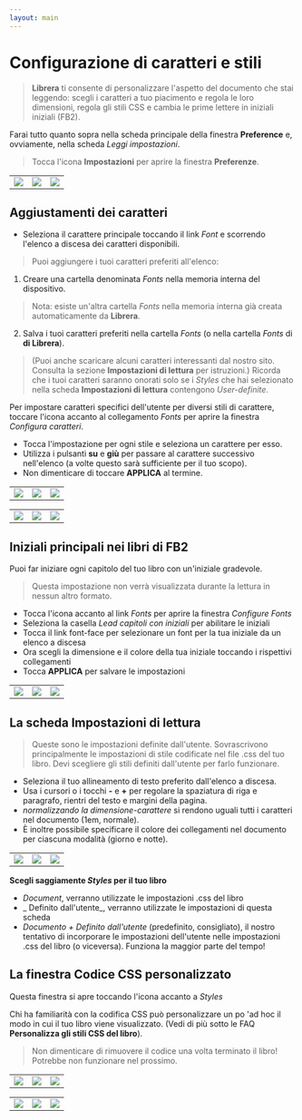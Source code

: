 ```yaml
---
layout: main
---
```


# Configurazione di caratteri e stili

> **Librera** ti consente di personalizzare l'aspetto del documento che stai leggendo: scegli i caratteri a tuo piacimento e regola le loro dimensioni, regola gli stili CSS e cambia le prime lettere in iniziali iniziali (FB2).

Farai tutto quanto sopra nella scheda principale della finestra **Preference** e, ovviamente, nella scheda _Leggi impostazioni_.


> Tocca l'icona **Impostazioni** per aprire la finestra **Preferenze**.

||||
|-|-|-|
|![](1.jpg)|![](2.jpg)|![](3.jpg)|

## Aggiustamenti dei caratteri

* Seleziona il carattere principale toccando il link _Font_ e scorrendo l'elenco a discesa dei caratteri disponibili.

> Puoi aggiungere i tuoi caratteri preferiti all'elenco:
1. Creare una cartella denominata _Fonts_ nella memoria interna del dispositivo.
> Nota: esiste un'altra cartella _Fonts_ nella memoria interna già creata automaticamente da **Librera**.
2. Salva i tuoi caratteri preferiti nella cartella _Fonts_ (o nella cartella _Fonts_ di **di Librera**).
> (Puoi anche scaricare alcuni caratteri interessanti dal nostro sito. Consulta la sezione **Impostazioni di lettura** per istruzioni.)
> Ricorda che i tuoi caratteri saranno onorati solo se i _Styles_ che hai selezionato nella scheda **Impostazioni di lettura** contengono _User-definite_.

Per impostare caratteri specifici dell'utente per diversi stili di carattere, toccare l'icona accanto al collegamento _Fonts_ per aprire la finestra _Configura caratteri_.

* Tocca l'impostazione per ogni stile e seleziona un carattere per esso.
* Utilizza i pulsanti **su** e **giù** per passare al carattere successivo nell'elenco (a volte questo sarà sufficiente per il tuo scopo).
* Non dimenticare di toccare **APPLICA** al termine.

||||
|-|-|-|
|![](23.jpg)|![](4.jpg)|![](5.jpg)|

||||
|-|-|-|
|![](6.jpg)|![](42.jpg)|![](43.jpg)|

## Iniziali principali nei libri di FB2

Puoi far iniziare ogni capitolo del tuo libro con un'iniziale gradevole.
 
> Questa impostazione non verrà visualizzata durante la lettura in nessun altro formato.

* Tocca l'icona accanto al link _Fonts_ per aprire la finestra _Configure Fonts_
* Seleziona la casella _Lead capitoli con iniziali_ per abilitare le iniziali
* Tocca il link font-face per selezionare un font per la tua iniziale da un elenco a discesa
* Ora scegli la dimensione e il colore della tua iniziale toccando i rispettivi collegamenti
* Tocca **APPLICA** per salvare le impostazioni

||||
|-|-|-|
|![](19.jpg)|![](20.jpg)|![](22.jpg)|


## La scheda **Impostazioni di lettura**

> Queste sono le impostazioni definite dall'utente. Sovrascrivono principalmente le impostazioni di stile codificate nel file .css del tuo libro. Devi scegliere gli stili definiti dall'utente per farlo funzionare.

* Seleziona il tuo allineamento di testo preferito dall'elenco a discesa.
* Usa i cursori o i tocchi **-** e **+** per regolare la spaziatura di riga e paragrafo, rientri del testo e margini della pagina.
* _normalizzando la dimensione-carattere_ si rendono uguali tutti i caratteri nel documento (1em, normale).
* È inoltre possibile specificare il colore dei collegamenti nel documento per ciascuna modalità (giorno e notte).

||||
|-|-|-|
|![](8.jpg)|![](9.jpg)|![](10.jpg)|

**Scegli saggiamente _Styles_ per il tuo libro**

* _Document_, verranno utilizzate le impostazioni .css del libro
* _ Definito dall'utente_, verranno utilizzate le impostazioni di questa scheda
* _Documento + Definito dall'utente_ (predefinito, consigliato), il nostro tentativo di incorporare le impostazioni dell'utente nelle impostazioni .css del libro (o viceversa). Funziona la maggior parte del tempo!

## La finestra **Codice CSS personalizzato**

Questa finestra si apre toccando l'icona accanto a _Styles_

Chi ha familiarità con la codifica CSS può personalizzare un po 'ad hoc il modo in cui il tuo libro viene visualizzato. (Vedi di più sotto le FAQ **Personalizza gli stili CSS del libro**).

> Non dimenticare di rimuovere il codice una volta terminato il libro! Potrebbe non funzionare nel prossimo.

||||
|-|-|-|
|![](11.jpg)|![](12.jpg)|![](13.jpg)|

||||
|-|-|-|
|![](14.jpg)|![](15.jpg)|![](16.jpg)|
